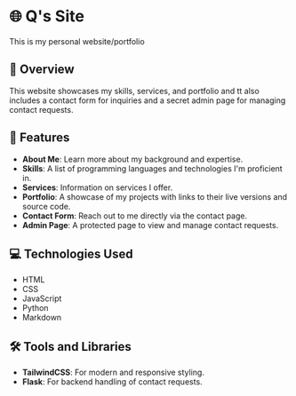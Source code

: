 # 🌐 Q's Site

This is my personal website/portfolio 

## 📖 Overview

This website showcases my skills, services, and portfolio and tt also includes a contact form for inquiries and a secret admin page for managing contact requests.

## 📌 Features

- **About Me**: Learn more about my background and expertise.
- **Skills**: A list of programming languages and technologies I'm proficient in.
- **Services**: Information on services I offer.
- **Portfolio**: A showcase of my projects with links to their live versions and source code.
- **Contact Form**: Reach out to me directly via the contact page.
- **Admin Page**: A protected page to view and manage contact requests.

## 💻 Technologies Used

- HTML
- CSS 
- JavaScript
- Python 
- Markdown

## 🛠️ Tools and Libraries

- **TailwindCSS**: For modern and responsive styling.
- **Flask**: For backend handling of contact requests.

